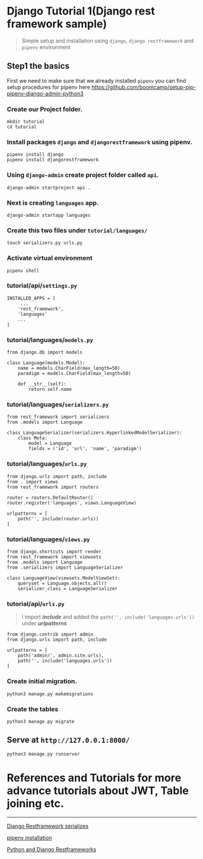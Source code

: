 # Django Tutorial 1(Django rest framework sample)
> Simple setup and installation using `django`, `django restframework` and `pipenv` environment

## Step1 the basics

First we need to make sure that we already installed `pipenv` you can find setup procedures for pipenv here https://github.com/boomcamp/setup-pip-pipenv-django-admin-python3


### Create our Project folder.

```
mkdir tutorial
cd tutorial
```

### Install packages `django` and `djangorestframework` using **pipenv**.
```
pipenv install django
pipenv install djangorestframework
```

### Using `django-admin` create project folder called `api`.
```
django-admin startproject api .
```

### Next is creating `languages` app. 
```
django-admin startapp languages
```

### Create this two files under `tutorial/languages/`
```
touch serializers.py urls.py 
```

### Activate virtual environment
```
pipenv shell
```

### tutorial/api/`settings.py`
```
INSTALLED_APPS = [
     ...
    'rest_framework',
    'languages'
    ...
]
```
### tutorial/languages/`models.py`
```
from django.db import models

class Language(models.Model):
    name = models.CharField(max_length=50)
    paradigm = models.CharField(max_length=50)

    def __str__(self):
        return self.name
```

### tutorial/languages/`serializers.py`
```
from rest_framework import serializers
from .models import Language

class LanguageSerializer(serializers.HyperlinkedModelSerializer):
    class Meta:
        model = Language
        fields = ('id', 'url', 'name', 'paradigm')
```

### tutorial/languages/`urls.py`
```
from django.urls import path, include
from . import views 
from rest_framework import routers 

router = routers.DefaultRouter()
router.register('languages', views.LanguageView)

urlpatterns = [
    path('', include(router.urls))
]
```

### tutorial/languages/`views.py`
```
from django.shortcuts import render
from rest_framework import viewsets
from .models import Language
from .serializers import LanguageSerializer

class LanguageView(viewsets.ModelViewSet):
    queryset = Language.objects.all()
    serializer_class = LanguageSerializer
```

### tutorial/api/`urls.py`
> I import ***include*** and added the `path('', include('languages.urls'))` under ***urlpatterns***
```
from django.contrib import admin
from django.urls import path, include

urlpatterns = [
    path('admin/', admin.site.urls),
    path('', include('languages.urls'))
]
```

### Create initial migration. 
```
python3 manage.py makemigrations
```

### Create the tables
```
python3 manage.py migrate
```

## Serve at `http://127.0.0.1:8000/`
```
python3 manage.py runserver
```


# References and Tutorials for more advance tutorials about JWT, Table joining etc.
---
[Django Restframework serializes](https://www.django-rest-framework.org/tutorial/quickstart/#serializers)

[pipenv installation](https://hackernoon.com/reaching-python-development-nirvana-bb5692adf30c)

[Python and Django Restframeworks](https://www.youtube.com/channel/UC-QDfvrRIDB6F0bIO4I4HkQ/videos)
